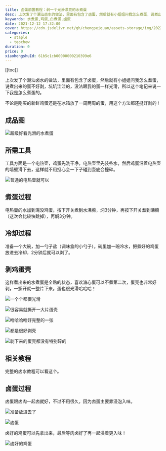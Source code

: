 ```yaml
---
title: 卤蛋前置教程：剥一个光滑漂亮的水煮蛋
desc: 上次发了个潮汕卤水的做法，里面有包含了卤蛋，然后就有小姐姐问我怎么煮蛋，说煮出来的蛋不好剥，坑坑洼洼的，没法跟我的蛋一样光滑，所以这个笔记来说一下我是怎么煮蛋的。
keywords: 水煮蛋,鸡蛋,白煮蛋,卤蛋
date: 2021-12-12 17:32:00
cover: https://cdn.jsdelivr.net/gh/chengpeiquan/assets-storage/img/2022/01/20220201002259.jpg
categories:
  - staple
  - teochew
duration: 0
price: 0
xiaohongshuId: 61b5c1cb00000000210399e6
---
```


[[toc]]

上次发了个潮汕卤水的做法，里面有包含了卤蛋，然后就有小姐姐问我怎么煮蛋，说煮出来的蛋不好剥，坑坑洼洼的，没法跟我的蛋一样光滑，所以这个笔记来说一下我是怎么煮蛋的。

不论是刚买的新鲜鸡蛋还是在冰箱放了一周两周的蛋，用这个方法都还挺好剥的！

## 成品图

![超级好看光滑的水煮蛋](https://cdn.jsdelivr.net/gh/chengpeiquan/assets-storage/img/2022/01/20220201002314.jpg)

## 所需工具

工具方面是一个电热壶，鸡蛋先洗干净，电热壶里先装些水，然后鸡蛋沿着电热壶的墙壁滑下去，这样就不用担心会一下子碰到壶底会撞碎。

![普通的电热壶就可以](https://cdn.jsdelivr.net/gh/chengpeiquan/assets-storage/img/2022/01/20220201002310.jpg)

## 煮蛋过程

电热壶的水加到淹没鸡蛋，按下开关煮到水沸腾，焖3分钟，再按下开关煮到沸腾（这次会比较快跳掉），再焖3分钟。

## 冷却过程

准备一个大碗，加一勺子盐（调味盒的小勺子），碗里加一碗冷水，把煮好的鸡蛋放进去冷却，2分钟后就可以剥了。

## 剥鸡蛋壳

这样煮出来的水煮蛋是全熟的状态，喜欢溏心蛋可以不煮第二次，蛋壳也非常好剥，一撕开就一整片下来，蛋也很光滑哈哈哈！

![一个个都很光滑](https://cdn.jsdelivr.net/gh/chengpeiquan/assets-storage/img/2022/01/20220201002315.jpg)

![很容易就撕开一大片蛋壳](https://cdn.jsdelivr.net/gh/chengpeiquan/assets-storage/img/2022/01/20220201002317.jpg)

![哈哈哈哈好完整的一张](https://cdn.jsdelivr.net/gh/chengpeiquan/assets-storage/img/2022/01/20220201002318.jpg)

![都是很好剥壳](https://cdn.jsdelivr.net/gh/chengpeiquan/assets-storage/img/2022/01/20220201002319.jpg)

![剥下来的蛋壳都没有特别碎的](https://cdn.jsdelivr.net/gh/chengpeiquan/assets-storage/img/2022/01/20220201002316.jpg)

## 相关教程

完整的卤水教程可以看这个。

<Cite
  type="cookbook"
  name="chaoshan-lushui-wuhuarou"
/>

## 卤蛋过程

卤蛋跟卤肉一起卤就好，不过不用很久，因为卤蛋主要靠浸泡入味。

![准备放进去了](https://cdn.jsdelivr.net/gh/chengpeiquan/assets-storage/img/2022/01/20220201002313.jpg)

![卤蛋](https://cdn.jsdelivr.net/gh/chengpeiquan/assets-storage/img/2022/01/20220201002312.jpg)

卤好的鸡蛋可以先拿出来，最后等肉卤好了再一起浸着更入味！

![卤好的鸡蛋](https://cdn.jsdelivr.net/gh/chengpeiquan/assets-storage/img/2022/01/20220201002311.jpg)

